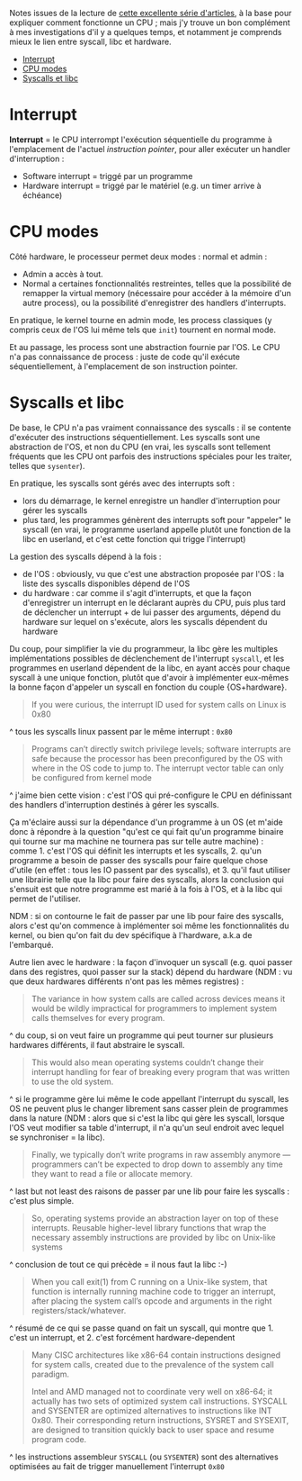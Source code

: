 Notes issues de la lecture de [cette excellente série d'articles](https://cpu.land/the-basics), à la base pour expliquer comment fonctionne un CPU ; mais j'y trouve un bon complément à mes investigations d'il y a quelques temps, et notamment je comprends mieux le lien entre syscall, libc et hardware.

* [Interrupt](#interrupt)
* [CPU modes](#cpu-modes)
* [Syscalls et libc](#syscalls-et-libc)

# Interrupt

**Interrupt** = le CPU interrompt l'exécution séquentielle du programme à l'emplacement de l'actuel _instruction pointer_, pour aller exécuter un handler d'interruption :

- Software interrupt = triggé par un programme
- Hardware interrupt = triggé par le matériel (e.g. un timer arrive à échéance)

# CPU modes

Côté hardware, le processeur permet deux modes : normal et admin :

- Admin a accès à tout.
- Normal a certaines fonctionnalités restreintes, telles que la possibilité de remapper la virtual memory (nécessaire pour accéder à la mémoire d'un autre process), ou la possibilité d'enregistrer des handlers d'interrupts.

En pratique, le kernel tourne en admin mode, les process classiques (y compris ceux de l'OS lui même tels que `init`) tournent en normal mode.

Et au passage, les process sont une abstraction fournie par l'OS. Le CPU n'a pas connaissance de process : juste de code qu'il exécute séquentiellement, à l'emplacement de son instruction pointer.

# Syscalls et libc

De base, le CPU n'a pas vraiment connaissance des syscalls : il se contente d'exécuter des instructions séquentiellement. Les syscalls sont une abstraction de l'OS, et non du CPU (en vrai, les syscalls sont tellement fréquents que les CPU ont parfois des instructions spéciales pour les traiter, telles que `sysenter`).

En pratique, les syscalls sont gérés avec des interrupts soft :

- lors du démarrage, le kernel enregistre un handler d'interruption pour gérer les syscalls
- plus tard, les programmes génèrent des interrupts soft pour "appeler" le syscall (en vrai, le programme userland appelle plutôt une fonction de la libc en userland, et c'est cette fonction qui trigge l'interrupt)

La gestion des syscalls dépend à la fois :

- de l'OS : obviously, vu que c'est une abstraction proposée par l'OS : la liste des syscalls disponibles dépend de l'OS
- du hardware : car comme il s'agit d'interrupts, et que la façon d'enregistrer un interrupt en le déclarant auprès du CPU, puis plus tard de déclencher un interrupt + de lui passer des arguments, dépend du hardware sur lequel on s'exécute, alors les syscalls dépendent du hardware

Du coup, pour simplifier la vie du programmeur, la libc gère les multiples implémentations possibles de déclenchement de l'interrupt `syscall`, et les programmes en userland dépendent de la libc, en ayant accès pour chaque syscall à une unique fonction, plutôt que d'avoir à implémenter eux-mêmes la bonne façon d'appeler un syscall en fonction du couple {OS+hardware}.

> If you were curious, the interrupt ID used for system calls on Linux is 0x80

^ tous les syscalls linux passent par le même interrupt : `0x80`

> Programs can’t directly switch privilege levels; software interrupts are safe because the processor has been preconfigured by the OS with where in the OS code to jump to. The interrupt vector table can only be configured from kernel mode

^ j'aime bien cette vision : c'est l'OS qui pré-configure le CPU en définissant des handlers d'interruption destinés à gérer les syscalls.

Ça m'éclaire aussi sur la dépendance d'un programme à un OS (et m'aide donc à répondre à la question "qu'est ce qui fait qu'un programme binaire qui tourne sur ma machine ne tournera pas sur telle autre machine) : comme 1. c'est l'OS qui définit les interrupts et les syscalls, 2. qu'un programme a besoin de passer des syscalls pour faire quelque chose d'utile (en effet : tous les IO passent par des syscalls), et 3. qu'il faut utiliser une librairie telle que la libc pour faire des syscalls, alors la conclusion qui s'ensuit est que notre programme est marié à la fois à l'OS, et à la libc qui permet de l'utiliser.

NDM : si on contourne le fait de passer par une lib pour faire des syscalls, alors c'est qu'on commence à implémenter soi même les fonctionnalités du kernel, ou bien qu'on fait du dev spécifique à l'hardware, a.k.a de l'embarqué.

Autre lien avec le hardware : la façon d'invoquer un syscall (e.g. quoi passer dans des registres, quoi passer sur la stack) dépend du hardware (NDM : vu que deux hardwares différents n'ont pas les mêmes registres) :

> The variance in how system calls are called across devices means it would be wildly impractical for programmers to implement system calls themselves for every program.

^ du coup, si on veut faire un programme qui peut tourner sur plusieurs hardwares différents, il faut abstraire le syscall.

> This would also mean operating systems couldn’t change their interrupt handling for fear of breaking every program that was written to use the old system.

^ si le programme gère lui même le code appellant l'interrupt du syscall, les OS ne peuvent plus le changer librement sans casser plein de programmes dans la nature (NDM : alors que si c'est la libc qui gère les syscall, lorsque l'OS veut modifier sa table d'interrupt, il n'a qu'un seul endroit avec lequel se synchroniser = la libc).

> Finally, we typically don’t write programs in raw assembly anymore — programmers can’t be expected to drop down to assembly any time they want to read a file or allocate memory.

^ last but not least des raisons de passer par une lib pour faire les syscalls : c'est plus simple.

> So, operating systems provide an abstraction layer on top of these interrupts. Reusable higher-level library functions that wrap the necessary assembly instructions are provided by libc on Unix-like systems

^ conclusion de tout ce qui précède = il nous faut la libc :-)

> When you call exit(1) from C running on a Unix-like system, that function is internally running machine code to trigger an interrupt, after placing the system call’s opcode and arguments in the right registers/stack/whatever.

^ résumé de ce qui se passe quand on fait un syscall, qui montre que 1. c'est un interrupt, et 2. c'est forcément hardware-dependent

> Many CISC architectures like x86-64 contain instructions designed for system calls, created due to the prevalence of the system call paradigm.
>
> Intel and AMD managed not to coordinate very well on x86-64; it actually has two sets of optimized system call instructions. SYSCALL and SYSENTER are optimized alternatives to instructions like INT 0x80. Their corresponding return instructions, SYSRET and SYSEXIT, are designed to transition quickly back to user space and resume program code.

^ les instructions assembleur `SYSCALL` (ou `SYSENTER`) sont des alternatives optimisées au fait de trigger manuellement l'interrupt `0x80`
